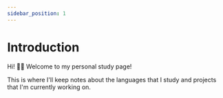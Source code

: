 ```yaml
---
sidebar_position: 1
---
```


# Introduction

Hi! 👋🏻 Welcome to my personal study page! 

This is where I'll keep notes about the languages that I study and projects that I'm currently working on.